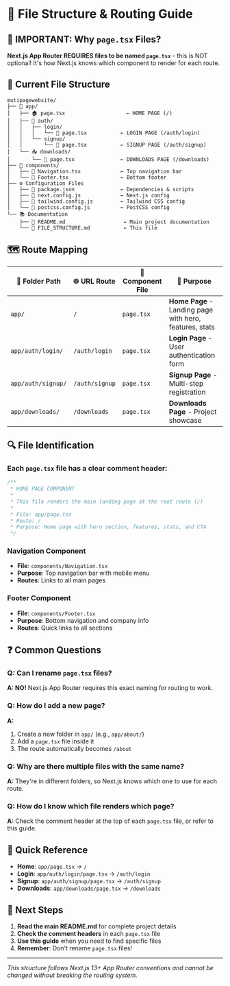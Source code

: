# 📁 File Structure & Routing Guide

## 🚨 IMPORTANT: Why `page.tsx` Files?

**Next.js App Router REQUIRES files to be named `page.tsx`** - this is NOT optional! It's how Next.js knows which component to render for each route.

## 📂 Current File Structure

```
mutipagewebsite/
├── 📄 app/
│   ├── 🏠 page.tsx                    ← HOME PAGE (/)
│   ├── 🔐 auth/
│   │   ├── login/
│   │   │   └── 📄 page.tsx           ← LOGIN PAGE (/auth/login)
│   │   └── signup/
│   │       └── 📄 page.tsx           ← SIGNUP PAGE (/auth/signup)
│   └── 📥 downloads/
│       └── 📄 page.tsx               ← DOWNLOADS PAGE (/downloads)
├── 🧩 components/
│   ├── 📄 Navigation.tsx             ← Top navigation bar
│   └── 📄 Footer.tsx                 ← Bottom footer
├── ⚙️ Configuration Files
│   ├── 📄 package.json               ← Dependencies & scripts
│   ├── 📄 next.config.js             ← Next.js config
│   ├── 📄 tailwind.config.js         ← Tailwind CSS config
│   └── 📄 postcss.config.js          ← PostCSS config
└── 📚 Documentation
    ├── 📄 README.md                   ← Main project documentation
    └── 📄 FILE_STRUCTURE.md           ← This file
```

## 🗺️ Route Mapping

| 📁 Folder Path     | 🌐 URL Route   | 📄 Component File | 🎯 Purpose                                              |
| ------------------ | -------------- | ----------------- | ------------------------------------------------------- |
| `app/`             | `/`            | `page.tsx`        | **Home Page** - Landing page with hero, features, stats |
| `app/auth/login/`  | `/auth/login`  | `page.tsx`        | **Login Page** - User authentication form               |
| `app/auth/signup/` | `/auth/signup` | `page.tsx`        | **Signup Page** - Multi-step registration               |
| `app/downloads/`   | `/downloads`   | `page.tsx`        | **Downloads Page** - Project showcase                   |

## 🔍 File Identification

### Each `page.tsx` file has a clear comment header:

```typescript
/**
 * HOME PAGE COMPONENT
 *
 * This file renders the main landing page at the root route (/)
 *
 * File: app/page.tsx
 * Route: /
 * Purpose: Home page with hero section, features, stats, and CTA
 */
```

### Navigation Component

- **File**: `components/Navigation.tsx`
- **Purpose**: Top navigation bar with mobile menu
- **Routes**: Links to all main pages

### Footer Component

- **File**: `components/Footer.tsx`
- **Purpose**: Bottom navigation and company info
- **Routes**: Quick links to all sections

## ❓ Common Questions

### Q: Can I rename `page.tsx` files?

**A: NO!** Next.js App Router requires this exact naming for routing to work.

### Q: How do I add a new page?

**A:**

1. Create a new folder in `app/` (e.g., `app/about/`)
2. Add a `page.tsx` file inside it
3. The route automatically becomes `/about`

### Q: Why are there multiple files with the same name?

**A:** They're in different folders, so Next.js knows which one to use for each route.

### Q: How do I know which file renders which page?

**A:** Check the comment header at the top of each `page.tsx` file, or refer to this guide.

## 🎯 Quick Reference

- **Home**: `app/page.tsx` → `/`
- **Login**: `app/auth/login/page.tsx` → `/auth/login`
- **Signup**: `app/auth/signup/page.tsx` → `/auth/signup`
- **Downloads**: `app/downloads/page.tsx` → `/downloads`

## 🚀 Next Steps

1. **Read the main README.md** for complete project details
2. **Check the comment headers** in each `page.tsx` file
3. **Use this guide** when you need to find specific files
4. **Remember**: Don't rename `page.tsx` files!

---

_This structure follows Next.js 13+ App Router conventions and cannot be changed without breaking the routing system._

